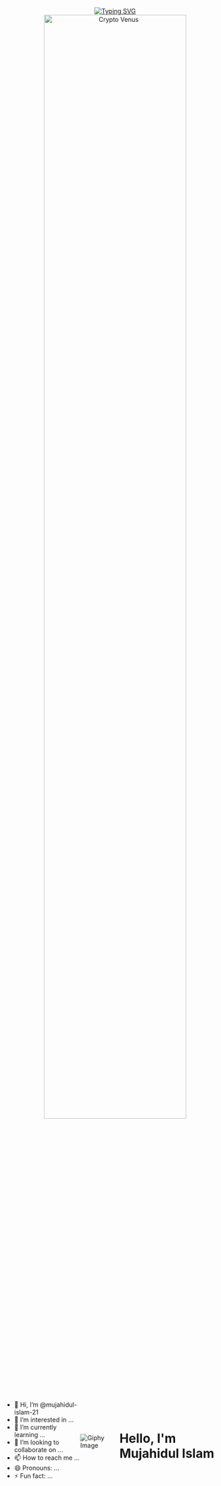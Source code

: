 
<div align="center">
  <a href="https://git.io/typing-svg"><img src="https://readme-typing-svg.demolab.com?font=Comic+Sans+MS&size=30&pause=1000&center=true&width=720&lines=Hi, There! I am a web developer;and 2+years+of+Experience+in+Web+and+Mobile responsive." alt="Typing SVG" /></a>
</div>
<div align="center">
  <img src="https://github.com/SP-XD/SP-XD/blob/main/images/dev-working_rounded.gif?raw=true" href="https://github.com/venuswhispers" alt="Crypto Venus"  width="80%"/><br> 
  



</div>






<div style="display: flex; justify-content: center; align-items: center;">


  

- 👋 Hi, I’m @mujahidul-islam-21
- 👀 I’m interested in ...
- 🌱 I’m currently learning ...
- 💞️ I’m looking to collaborate on ...
- 📫 How to reach me ...
- 😄 Pronouns: ...
- ⚡ Fun fact: ...

<!---
mujahidul-islam-21/mujahidul-islam-21 is a ✨ special ✨ repository because its README.md (this file) appears on your GitHub profile.
You can click the Preview link to take a look at your changes.
--->
  <!-- Image Section -->
  <div>
    <img src="https://media3.giphy.com/media/jRf5fsn8G6YaogAWxn/200w.webp?cid=ecf05e4780pjr49nlnbyxwkdm2q6s3r3l10mpti65k3ukaht&rid=200w.webp&ct=s" alt="Giphy Image">
  </div>
  
  <!-- Text Section -->
  <div style="margin-left: 20px;">
    <h1>
      Hello, I'm Mujahidul Islam
      <!-- <img src="https://media.giphy.com/media/hvRJCLFzcasrR4ia7z/giphy.gif" width="30px"/> -->
    </h1>
  </div>
</div>

